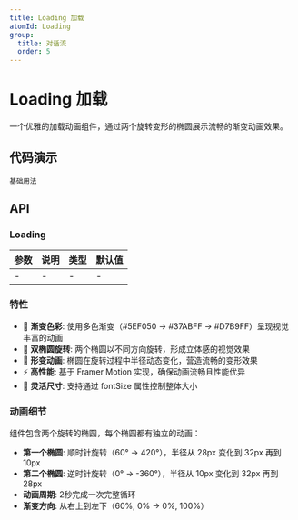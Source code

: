 ```yaml
---
title: Loading 加载
atomId: Loading
group:
  title: 对话流
  order: 5
---
```


# Loading 加载

一个优雅的加载动画组件，通过两个旋转变形的椭圆展示流畅的渐变动画效果。

## 代码演示

<code src="../demos/loading.tsx">基础用法</code>

## API

### Loading

| 参数 | 说明 | 类型 | 默认值 |
| ---- | ---- | ---- | ------ |
| -    | -    | -    | -      |

### 特性

- 🎨 **渐变色彩**: 使用多色渐变（#5EF050 → #37ABFF → #D7B9FF）呈现视觉丰富的动画
- 🔄 **双椭圆旋转**: 两个椭圆以不同方向旋转，形成立体感的视觉效果
- 📐 **形变动画**: 椭圆在旋转过程中半径动态变化，营造流畅的变形效果
- ⚡ **高性能**: 基于 Framer Motion 实现，确保动画流畅且性能优异
- 📏 **灵活尺寸**: 支持通过 fontSize 属性控制整体大小

### 动画细节

组件包含两个旋转的椭圆，每个椭圆都有独立的动画：

- **第一个椭圆**: 顺时针旋转（60° → 420°），半径从 28px 变化到 32px 再到 10px
- **第二个椭圆**: 逆时针旋转（0° → -360°），半径从 10px 变化到 32px 再到 28px
- **动画周期**: 2秒完成一次完整循环
- **渐变方向**: 从右上到左下（60%, 0% → 0%, 100%）
